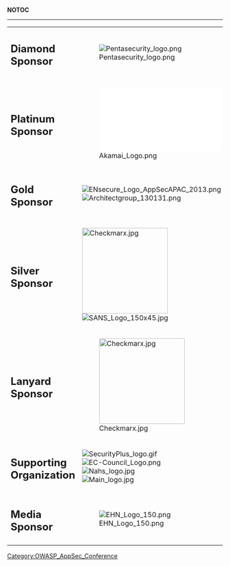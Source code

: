 __NOTOC__

-----

<table>
<tbody>
<tr class="odd">
<td><h2>
<p>Diamond Sponsor</p>
</h2></td>
<td><figure>
<img src="Pentasecurity_logo.png" title="Pentasecurity_logo.png" alt="Pentasecurity_logo.png" /><figcaption>Pentasecurity_logo.png</figcaption>
</figure></td>
</tr>
<tr class="even">
<td><h2>
<p>Platinum Sponsor</p>
</h2></td>
<td><figure>
<embed src="Akamai_Logo.png‎" title="Akamai_Logo.png‎" /><figcaption>Akamai_Logo.png‎</figcaption>
</figure></td>
</tr>
<tr class="odd">
<td><h2>
<p>Gold Sponsor</p>
</h2></td>
<td><p><img src="ENsecure_Logo_AppSecAPAC_2013.png" title="fig:ENsecure_Logo_AppSecAPAC_2013.png" alt="ENsecure_Logo_AppSecAPAC_2013.png" /><br />
<img src="Architectgroup_130131.png" title="fig:Architectgroup_130131.png" alt="Architectgroup_130131.png" /></p></td>
</tr>
<tr class="even">
<td><h2>
<p>Silver Sponsor</p>
</h2></td>
<td><p><img src="Checkmarx.jpg" title="fig:Checkmarx.jpg" alt="Checkmarx.jpg" width="200" /><br />
<img src="SANS_Logo_150x45.jpg" title="fig:SANS_Logo_150x45.jpg" alt="SANS_Logo_150x45.jpg" /></p></td>
</tr>
<tr class="odd">
<td><h2>
<p>Lanyard Sponsor</p>
</h2></td>
<td><figure>
<img src="Checkmarx.jpg" title="Checkmarx.jpg" alt="Checkmarx.jpg" width="200" /><figcaption>Checkmarx.jpg</figcaption>
</figure></td>
</tr>
<tr class="even">
<td><h2>
<p>Supporting Organization</p>
</h2></td>
<td><p><img src="SecurityPlus_logo.gif" title="fig:SecurityPlus_logo.gif" alt="SecurityPlus_logo.gif" /><br />
<img src="EC-Council_Logo.png" title="fig:EC-Council_Logo.png" alt="EC-Council_Logo.png" /><br />
<img src="Nahs_logo.jpg" title="fig:Nahs_logo.jpg" alt="Nahs_logo.jpg" /><br />
<img src="Main_logo.jpg" title="fig:Main_logo.jpg" alt="Main_logo.jpg" /><br />
</p></td>
</tr>
<tr class="odd">
<td><h2>
<p>Media Sponsor</p>
</h2></td>
<td><figure>
<img src="EHN_Logo_150.png" title="EHN_Logo_150.png" alt="EHN_Logo_150.png" /><figcaption>EHN_Logo_150.png</figcaption>
</figure></td>
</tr>
</tbody>
</table>

[Category:OWASP_AppSec_Conference](Category:OWASP_AppSec_Conference "wikilink")